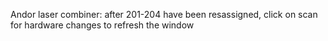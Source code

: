 Andor laser combiner: after 201-204 have been resassigned, click on scan for hardware changes to refresh the window
